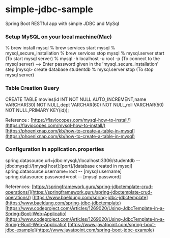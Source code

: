 # simple-jdbc-sample
Spring Boot RESTful app with simple JDBC and MySql

### Setup MySQL on your local machine(Mac)
% brew install mysql
% brew services start mysql
% mysql_secure_installation
% brew services stop mysql
% mysql.server start (To start mysql server)
% mysql -h localhost -u root -p (To connect to the mysql server) --> Enter password given in the 'mysql_secure_installation' step
[mysql> create database studentdb
% mysql.server stop (To stop mysql server)

### Table Creation Query
CREATE TABLE movies(id INT NOT NULL AUTO_INCREMENT,name VARCHAR(30) NOT NULL,dept VARCHAR(60) NOT NULL,roll VARCHAR(50) NOT NULL,PRIMARY KEY(id));

Reference : 
[https://flaviocopes.com/mysql-how-to-install/](https://flaviocopes.com/mysql-how-to-install/)
[https://phoenixnap.com/kb/how-to-create-a-table-in-mysql](https://phoenixnap.com/kb/how-to-create-a-table-in-mysql)

### Configuration in application.properties
spring.datasource.url=jdbc:mysql://localhost:3306/studentdb -- jdbd:mysql://[mysql host]:[port]/[database created in mysql]
spring.datasource.username=root -- [mysql username]
spring.datasource.password=root -- [mysql password]

References:
[https://springframework.guru/spring-jdbctemplate-crud-operations/](https://springframework.guru/spring-jdbctemplate-crud-operations/)
[https://www.baeldung.com/spring-jdbc-jdbctemplate](https://www.baeldung.com/spring-jdbc-jdbctemplate)
[https://www.codeproject.com/Articles/1269020/Using-JdbcTemplate-in-a-Spring-Boot-Web-Applicatio](https://www.codeproject.com/Articles/1269020/Using-JdbcTemplate-in-a-Spring-Boot-Web-Applicatio)
[https://www.javatpoint.com/spring-boot-jdbc-example](https://www.javatpoint.com/spring-boot-jdbc-example)
